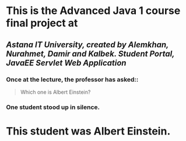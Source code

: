 # This is the Advanced Java 1 course final project at
## *Astana IT University, created by Alemkhan, Nurahmet, Damir and Kalbek. Student Portal, JavaEE Servlet Web Application*

### Once at the lecture, the professor has asked::

> Which one is Albert Einstein?

### One student stood up in silence.
# This student was Albert Einstein.
